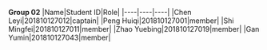 **Group 02**
|Name|Student ID|Role|
|----|----|----|
|Chen Leyi|201810127012|captain|
|Peng Huiqi|201810127001|member|
|Shi Mingfei|201810127011|member|
|Zhao Yuebing|201810127019|member|
|Gan Yumin|201810127043|member|

